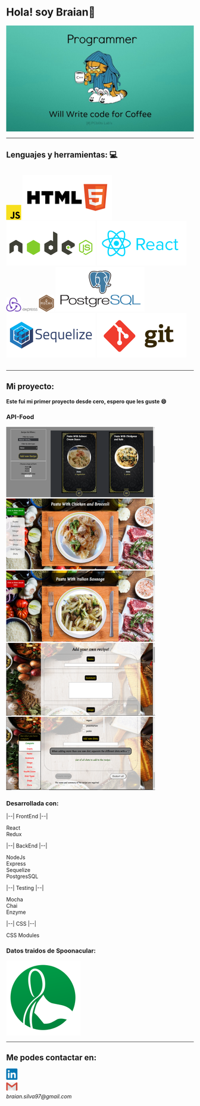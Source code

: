 # Hola! soy Braian👋 

<p align="center">
  <img src="./img/banner.jpg" />
</p>
<hr>

<!--
**braian-97/braian-97** is a ✨ _special_ ✨ repository because its `README.md` (this file) appears on your GitHub profile.

Here are some ideas to get you started:

- 🔭 I’m currently working on ...
- 🌱 I’m currently learning ...
- 👯 I’m looking to collaborate on ...
- 🤔 I’m looking for help with ...
- 💬 Ask me about ...
- 📫 How to reach me: ...
- 😄 Pronouns: ...
- ⚡ Fun fact: ...
-->

## Lenguajes y herramientas: 💻
<br>

<div>
  <img src="./logo/javascript.svg" href="https://developer.mozilla.org/en-US/docs/Web/JavaScript" width="40" heigth="40"/>       
  <img src="./logo/html.svg" href="https://www.w3.org/html/"/>
  <img src="./logo/nodejs.svg" href="https://nodejs.org/"/>
  <img src="./logo/react.svg" href="https://reactjs.org/"/>
  <img src="./logo/redux.svg" href="https://es.redux.js.org/" width="40" heigth="40"/>
  <img src="./logo/expressjs.svg"  href="https://expressjs.com/" width="40" heigth="40"/>
  <img src="./logo/mocha.svg" href="https://mochajs.org/" width="40" heigth="40"/>
  <img src="./logo/postgresSQL.svg" href="https://www.postgresql.org/"/>
  <img src="./logo/sequelize.svg" href="https://sequelize.org/"/>
  <img src="./logo/git.svg" href="https://git-scm.com/"/>
</div>

<br>
<hr>

## Mi proyecto:

#### Este fui mi primer proyecto desde cero, espero que les guste 😄

### API-Food
<div>
 <img src="./api-food-images/img_1.png" width="400" heigth="400"/>
 <img src="./api-food-images/img_2.png" width="400" heigth="400"/>
 <img src="./api-food-images/img_3.png" width="400" heigth="400"/>
 <img src="./api-food-images/img_4.png" width="400" heigth="400"/>
 <img src="./api-food-images/img_5.png" width="400" heigth="400"/>
</div>


### Desarrollada con:
|--| FrontEnd |--|
<p>
React<br>
Redux
</p>

|--| BackEnd |--|
<p>
NodeJs<br>
Express<br>
Sequelize<br>
PostgresSQL
</p>

|--| Testing |--|
<p>
Mocha<br>
Chai<br>
Enzyme
</p>

|--| CSS |--|
<p>
CSS Modules<br>
</p>

### Datos traidos de Spoonacular:
<img src="./img/spoonacular-logo.svg" href="https://spoonacular.com/food-api"/>


<hr>

## Me podes contactar en:

 <img src="./logo/linkedIn.svg" href="https://www.linkedin.com/in/braian-silva-382b08209/" width="30" heigth="30"/>
 <address>
 <img src="./logo/gmail.svg"  href="braian.silva97@gmail.com" width="30" heigth="30"/><br>
 braian.silva97@gmail.com
 </address>






